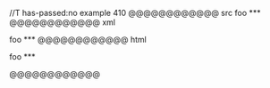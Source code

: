 //T has-passed:no
example 410
@@@@@@@@@@@@ src
foo ***
@@@@@@@@@@@@ xml
<?xml version="1.0" encoding="UTF-8"?>
<!DOCTYPE document SYSTEM "CommonMark.dtd">
<document xmlns="http://commonmark.org/xml/1.0">
  <paragraph>
    <text>foo ***</text>
  </paragraph>
</document>
@@@@@@@@@@@@ html
<p>foo ***</p>
@@@@@@@@@@@@
